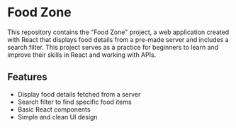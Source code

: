 # Food Zone

This repository contains the "Food Zone" project, a web application created with React that displays food details from a pre-made server and includes a search filter. This project serves as a practice for beginners to learn and improve their skills in React and working with APIs.

## Features

- Display food details fetched from a server
- Search filter to find specific food items
- Basic React components
- Simple and clean UI design
